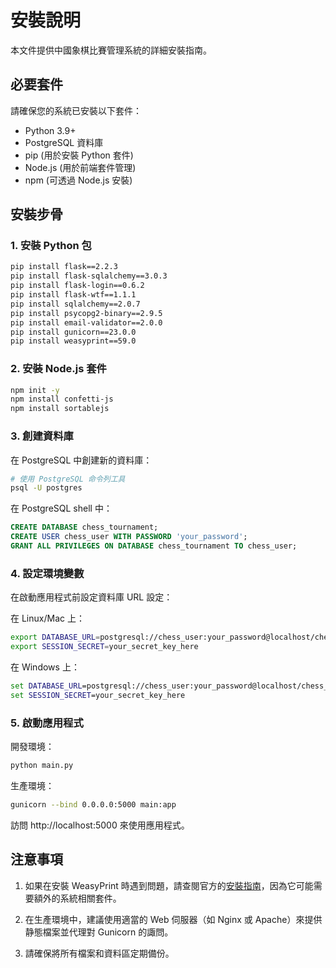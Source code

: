 # 安裝說明

本文件提供中國象棋比賽管理系統的詳細安裝指南。

## 必要套件

請確保您的系統已安裝以下套件：

- Python 3.9+
- PostgreSQL 資料庫
- pip (用於安裝 Python 套件)
- Node.js (用於前端套件管理)
- npm (可透過 Node.js 安裝)

## 安裝步骨

### 1. 安裝 Python 包

```bash
pip install flask==2.2.3
pip install flask-sqlalchemy==3.0.3
pip install flask-login==0.6.2
pip install flask-wtf==1.1.1
pip install sqlalchemy==2.0.7
pip install psycopg2-binary==2.9.5
pip install email-validator==2.0.0
pip install gunicorn==23.0.0
pip install weasyprint==59.0
```

### 2. 安裝 Node.js 套件

```bash
npm init -y
npm install confetti-js
npm install sortablejs
```

### 3. 創建資料庫

在 PostgreSQL 中創建新的資料庫：

```bash
# 使用 PostgreSQL 命令列工具
psql -U postgres
```

在 PostgreSQL shell 中：

```sql
CREATE DATABASE chess_tournament;
CREATE USER chess_user WITH PASSWORD 'your_password';
GRANT ALL PRIVILEGES ON DATABASE chess_tournament TO chess_user;
```

### 4. 設定環境變數

在啟動應用程式前設定資料庫 URL 設定：

在 Linux/Mac 上：

```bash
export DATABASE_URL=postgresql://chess_user:your_password@localhost/chess_tournament
export SESSION_SECRET=your_secret_key_here
```

在 Windows 上：

```cmd
set DATABASE_URL=postgresql://chess_user:your_password@localhost/chess_tournament
set SESSION_SECRET=your_secret_key_here
```

### 5. 啟動應用程式

開發環境：

```bash
python main.py
```

生產環境：

```bash
gunicorn --bind 0.0.0.0:5000 main:app
```

訪問 http://localhost:5000 來使用應用程式。

## 注意事項

1. 如果在安裝 WeasyPrint 時遇到問題，請查閱官方的[安裝指南](https://doc.courtbouillon.org/weasyprint/stable/first_steps.html)，因為它可能需要額外的系統相關套件。

2. 在生產環境中，建議使用適當的 Web 伺服器（如 Nginx 或 Apache）來提供静態檔案並代理對 Gunicorn 的諏問。

3. 請確保將所有檔案和資料區定期備份。
